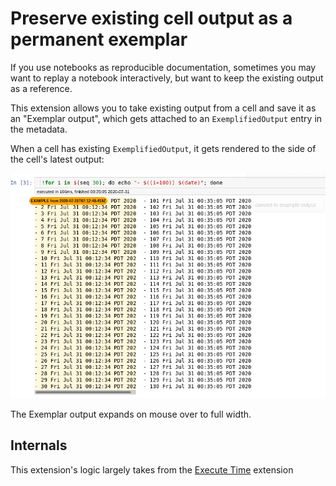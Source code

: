 Preserve existing cell output as a permanent exemplar
==============

If you use notebooks as reproducible documentation, sometimes you may want to replay a notebook interactively, but want to keep the existing output as a reference.

This extension allows you to take existing output from a cell and save it as an "Exemplar output", which gets attached to an `ExemplifiedOutput` entry in the metadata.

When a cell has existing `ExemplifiedOutput`, it gets rendered to the side of the cell's latest output:

![Screenshot image](screenshot.png)

The Exemplar output expands on mouse over to full width.


Internals
---------

This extension's logic largely takes from the [Execute Time](https://jupyter-contrib-nbextensions.readthedocs.io/en/latest/nbextensions/execute_time/readme.html) extension
